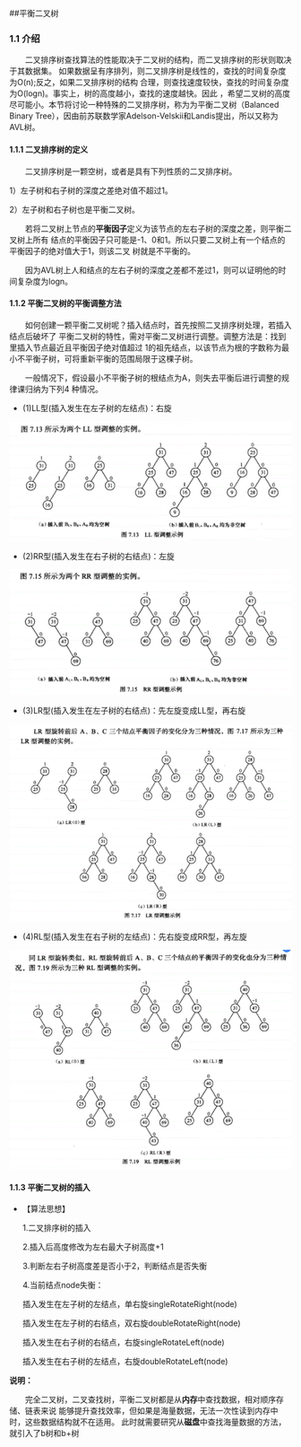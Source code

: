 ##平衡二叉树
### 1.1 介绍
&emsp;&emsp;二叉排序树查找算法的性能取决于二叉树的结构，而二叉排序树的形状则取决于其数据集。
如果数据呈有序排列，则二叉排序树是线性的，查找的时间复杂度为O(n);反之，如果二叉排序树的结构
合理，则查找速度较快，查找的时间复杂度为O(logn)。事实上，树的高度越小，查找的速度越快。因此
，希望二叉树的高度尽可能小。本节将讨论一种特殊的二叉排序树，称为为平衡二叉树（Balanced Binary 
Tree），因由前苏联数学家Adelson-Velskii和Landis提出，所以又称为AVL树。

#### 1.1.1 二叉排序树的定义
&emsp;&emsp;二叉排序树是一颗空树，或者是具有下列性质的二叉排序树。

1）左子树和右子树的深度之差绝对值不超过1。

2）左子树和右子树也是平衡二叉树。

&emsp;&emsp;若将二叉树上节点的**平衡因子**定义为该节点的左右子树的深度之差，则平衡二叉树上所有
结点的平衡因子只可能是-1、0和1。所以只要二叉树上有一个结点的平衡因子的绝对值大于1，则该二叉
树就是不平衡的。

&emsp;&emsp;因为AVL树上人和结点的左右子树的深度之差都不差过1，则可以证明他的时间复杂度为logn。

#### 1.1.2 平衡二叉树的平衡调整方法
&emsp;&emsp;如何创建一颗平衡二叉树呢？插入结点时，首先按照二叉排序树处理，若插入结点后破坏了
平衡二叉树的特性，需对平衡二叉树进行调整。调整方法是：找到里插入节点最近且平衡因子绝对值超过
1的祖先结点，以该节点为根的字数称为最小不平衡子树，可将重新平衡的范围局限于这棵子树。

&emsp;&emsp;一般情况下，假设最小不平衡子树的根结点为A，则失去平衡后进行调整的规律课归纳为下列4
种情况。

 - (1)LL型(插入发生在左子树的左结点)：右旋
 
  ![Image text](https://github.com/hhtqaq/data-structure/raw/master/myAvlTree/img-file/ll.png)
 - (2)RR型(插入发生在右子树的右结点)：左旋
 
  ![Image text](https://github.com/hhtqaq/data-structure/raw/master/myAvlTree/img-file/rr.png)
 - (3)LR型(插入发生在左子树的右结点)：先左旋变成LL型，再右旋
 
  ![Image text](https://github.com/hhtqaq/data-structure/raw/master/myAvlTree/img-file/lr.png)
 - (4)RL型(插入发生在右子树的左结点)：先右旋变成RR型，再左旋
 
  ![Image text](https://github.com/hhtqaq/data-structure/raw/master/myAvlTree/img-file/rl.png)
  
#### 1.1.3 平衡二叉树的插入

   - 【算法思想】
   
     1.二叉排序树的插入
    
     2.插入后高度修改为左右最大子树高度+1
     
     3.判断左右子树高度差是否小于2，判断结点是否失衡
     
     4.当前结点node失衡：
     
     插入发生在左子树的左结点，单右旋singleRotateRight(node)
      
     插入发生在左子树的右结点，双右旋doubleRotateRight(node)
    
     插入发生在右子树的右结点，右旋singleRotateLeft(node)
    
     插入发生在右子树的左结点，右旋doubleRotateLeft(node)

    
**说明：**

&emsp;&emsp;完全二叉树，二叉查找树，平衡二叉树都是从**内存**中查找数据，相对顺序存储、链表来说
能够提升查找效率，但如果是海量数据，无法一次性读到内存中时，这些数据结构就不在适用。
此时就需要研究从**磁盘**中查找海量数据的方法，就引入了b树和b+树